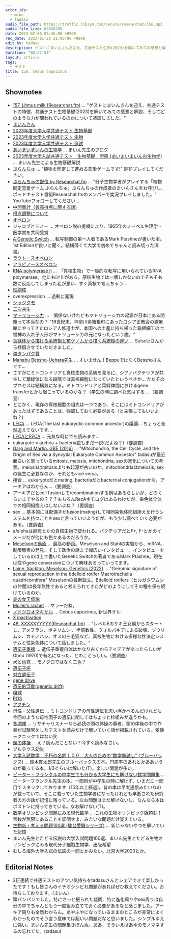 ```yaml
---
actor_ids:
  - mine
  - tadasu
audio_file_path: https://traffic.libsyn.com/secure/researchat/158.mp3 
audio_file_size: 88928209
date: 2023-02-06 05:45:00 +0900
rec_date: 2023-01-20 21:00:00 +0900
edit_by: tadasu
description: ゲストにまいんさんを迎え、共通テスト生物(2023)を解いてみての感想と解説、そしてどのような力が問われているのかについて議論しました。
duration: "02:27:54"
layout: article
tags:
  - テスト
title: 158. Cebus capucinus
---
```


## Shownotes
- [157. Litmus milk (Researchat.fm)](https://researchat.fm/episode/157) ... "ゲストにまいんさんを迎え、共通テストの特徴、共通テスト生物基礎(2023)を解いてみての感想と解説、そしてどのような力が問われているのかについて議論しました。"
- [まいんさん](https://twitter.com/ArmnieBIO)
- [2023年度大学入学共通テスト 生物基礎](https://edu.chunichi.co.jp/site_home/center/pdf/2023seibutsukiso_q.pdf)
- [2023年度大学入学共通テスト 生物](https://edu.chunichi.co.jp/site_home/center/pdf/2023seibutsu_q.pdf)
- [2023年度大学入学共通テスト 追試](https://www.minyu-net.com/nie/d-tsuisai.php)
- [あいまいまいんの生物学](https://i-my-mine.hatenablog.com/archive) ... まいん先生のブログ
- [2023年度大学入試共通テスト　生物基礎　所感 (あいまいまいんの生物学)](https://i-my-mine.hatenablog.com/entry/2023/01/16/2023%E5%B9%B4%E5%BA%A6%E5%A4%A7%E5%AD%A6%E5%85%A5%E8%A9%A6%E5%85%B1%E9%80%9A%E3%83%86%E3%82%B9%E3%83%88_%E7%94%9F%E7%89%A9%E5%9F%BA%E7%A4%8E_%E6%89%80%E6%84%9F) ... まいん先生による生物基礎解説
- [ぷらんちゅ](https://novelgame.jp/games/show/6590) ... "植物を同定して進める恋愛ゲームです!" 是非プレイしてください。
- [ぷらんちゅの配信 by Researchat.fm](https://www.youtube.com/watch?v=d4YMrm3OHfg&ab_channel=Researchatfm) ... "分子生物学者がプレイする「植物同定恋愛ゲーム ぷらんちゅ」ぷらんちゅの作成者のまいんさんをお呼びし、ポッドキャスト番組Researchat.fmのメンバーで実況プレイしました。" YouTubeフォローしてください...
- [中間集計（最高得点に関する話)](https://www.dnc.ac.jp/albums/abm.php?d=31&f=abm00003366.pdf&n=%E4%BB%A4%E5%92%8C%EF%BC%95%E5%B9%B4%E5%BA%A6%E5%A4%A7%E5%AD%A6%E5%85%A5%E5%AD%A6%E5%85%B1%E9%80%9A%E3%83%86%E3%82%B9%E3%83%88%EF%BC%88%E6%9C%AC%E8%A9%A6%E9%A8%93%EF%BC%89%E5%B9%B3%E5%9D%87%E7%82%B9%E7%AD%89%E4%B8%80%E8%A6%A7%EF%BC%88%E4%B8%AD%E9%96%93%E9%9B%86%E8%A8%88%E3%81%9D%E3%81%AE%EF%BC%92%EF%BC%89.pdf)
- [得点調整について](https://www.dnc.ac.jp/kyotsu/shiken_jouhou/r5/#anchor13)
- [オペロン](https://ja.wikipedia.org/wiki/%E3%82%AA%E3%83%9A%E3%83%AD%E3%83%B3)
- ジャコブとモノー ... オペロン説の提唱により、1965年のノーベル生理学・医学賞を共同受賞
- [A Genetic Switch](https://www.amazon.co.jp/dp/B001WAKRQE/?tag=researchatf04-22) ... 転写制御の第一人者であるMark Ptashneが書いた本。1st Editionが良いと聞く。結構薄くて大学で初めてちゃんと読み切った洋書。
- [ラクトースオペロン](https://ja.wikipedia.org/wiki/%E3%83%A9%E3%82%AF%E3%83%88%E3%83%BC%E3%82%B9%E3%82%AA%E3%83%9A%E3%83%AD%E3%83%B3)
- [アラビノースオペロン](https://ja.wikipedia.org/wiki/L-%E3%82%A2%E3%83%A9%E3%83%93%E3%83%8E%E3%83%BC%E3%82%B9%E3%82%AA%E3%83%9A%E3%83%AD%E3%83%B3)
- [RNA polymerase II](https://en.wikipedia.org/wiki/RNA_polymerase_II) ...　「真核生物」で一般的な転写に用いられているRNA polymerase。他にもIとIIIがある。原核生物では一個しかないのでそもそも数に反応してしまった私が悪い…すぐ真核で考えちゃう…
- [細胞核](https://ja.wikipedia.org/wiki/%E7%B4%B0%E8%83%9E%E6%A0%B8)
- overexpression … 過剰に発現
- [シャジクモ](https://ja.wikipedia.org/wiki/%E3%82%B7%E3%83%A3%E3%82%B8%E3%82%AF%E3%83%A2)
- [二次共生](https://modia.chitose-bio.com/articles/origin_of_algae_2/)
- [マトリョーシカ](https://ja.wikipedia.org/wiki/%E3%83%9E%E3%83%88%E3%83%AA%E3%83%A7%E3%83%BC%E3%82%B7%E3%82%AB%E4%BA%BA%E5%BD%A2) ...　関係ないけれどもマトリョーシカの起源が日本にある問題って本当なの？ "19世紀末、神奈川県箱根町にあったロシア正教会の避暑館にやってきたロシア人修道士が、本国への土産に持ち帰った箱根細工の七福神の入れ子人形がマトリョーシカの元になったという説。"
- [葉緑体から描ける系統樹と核ゲノムから描く系統樹の違い](https://twitter.com/suisetz/status/1615699093573234688) ... Suisetzさんから拝借させていただきました。
- [盗タンパク質](https://www.jst.go.jp/pr/announce/20200109-2/index.html)
- [Manabu Bessho-Uehara先生](https://besshomanabulumi.wixsite.com/manabuhome) … すいません！BeppuではなくBesshoさんです…
- さすがにミトコンドリアと真核生物の系統を見るに、シアノバクテリアが共生して葉緑体になる段階では真核細胞になっていたというべきか… ただそのプロセスは結構気になる。ミトコンドリアと葉緑体間におけるgene transferとかも起こっているのかな？（学生の時に調べた気はする….（要調査)
- とにかく、現存の真核細胞の祖先は一つであり、そこにはミトコンドリアがあったはずであることは、強調しておく必要がある（と主張してもいいよね？)
- [LECA](https://www.pnas.org/doi/10.1073/pnas.0604985103) … LECA(The last eukaryotic common ancestor)の議論… ちょっと全然追えてないです… 
- [LECAとFECA](https://www.ncbi.nlm.nih.gov/pmc/articles/PMC4292153/) ... 元気な時にでも読みます…
- eukaryote = archea + bacteria説もまだ一説(だよね？)（要調査)
- [Garg and Martin. GBE (2016)](https://academic.oup.com/gbe/article/8/6/1950/2574120) ... "Mitochondria, the Cell Cycle, and the Origin of Sex via a Syncytial Eukaryote Common Ancestor" tadasuが最近面白いと思っているmitosis, meiosis, mitchondria, sexの進化についての考察。meiosisはmitosisよりも起源が古いのか。mitochondriaはmeiosis, sexの誕生に必要なのか、それともvice versa。
- 接合 ... eukaryoteだとmating, bacteriaだとbacterrial conjugationかな。アーキアはわからん...（要調査)
- アーキアだとcell fusionしてrecombinationする例はあるらしいが、どのくらいまでやるの？？？もちろんRecAホモログはあるわけだが、染色体全体での相同組換えはしないよね？（要調査)
- sex … 基本的には配偶子がfusion(mating)して相同染色体間組換えを行うシステムを持つことをsexと言っていいようだが、もう少し調べていく必要がある。（要調査)
- a/alphaは酵母とかの真核生物で使われる。バクテリアだとF+, F-とかのイメージだが他にも色々あるのだろうか。
- [Meselsonの動画](https://youtu.be/M3ydkf1ihHQ) ... 最高の動画。Meselson and Stahlの実験から、mRNA、制限酵素の発見、そして政治の話まで幅広いインタビュー。インタビューをしているのは上で書いたGenetic Switchの著者であるMark Ptashne。現在は性やgene conversionについて興味あるっていってます。
- [Laine, Sackton, Meselson. Genetics (2022)](https://academic.oup.com/genetics/article/220/2/iyab221/6458333) ... "Genomic signature of sexual reproduction in the bdelloid rotifer Macrotrachella quadricornifera" Meselsonの最新論文。Bdelloid rotifers（ヒルガタワムシの仲間)は長年無性であると考えられてきたがどのようにしてその種を保ち続けているのか。
- [赤の女王仮説](https://ja.wikipedia.org/wiki/%E8%B5%A4%E3%81%AE%E5%A5%B3%E7%8E%8B%E4%BB%AE%E8%AA%AC)
- [Muller’s rachet](https://en.wikipedia.org/wiki/Muller%27s_ratchet) … マラーだね。
- [ノドジロオマキザル](https://pz-garden.stardust31.com/reichou-moku/omakizaru-ka/nodojiro-omakizaru.html) … Cebus capucinus, 新世界ザル
- [X inactivation](https://en.wikipedia.org/wiki/X-inactivation)
- [48. XXXXXYYYYY(Researchat.fm)](https://researchat.fm/episode/48) ... "レベルEのサキ王女編からスタートし、アメフラシ、ボネリムシ 、半倍数性、ヴォルバキアによる破壊、ゾウリムシ、カモノハシ、オスの三毛猫など、真核生物における多様な性決定システムと性染色体について話しました。"
- [遺伝子重複](https://ja.wikipedia.org/wiki/%E9%81%BA%E4%BC%9D%E5%AD%90%E9%87%8D%E8%A4%87) … 遺伝子重複自体はかなり古くからアイデアがあったらしいがOhno (1970)で有名になった、とのことらしい。（要調査)
- 犬と色覚 … モノクロではなく二色？
- [遺伝子座](https://ja.wikipedia.org/wiki/%E9%81%BA%E4%BC%9D%E5%AD%90%E5%BA%A7)
- [対立遺伝子](https://ja.wikipedia.org/wiki/%E5%AF%BE%E7%AB%8B%E9%81%BA%E4%BC%9D%E5%AD%90)
- [gene drive](https://en.wikipedia.org/wiki/Gene_drive)
- [遺伝的浮動(genetic drift) ](https://ja.wikipedia.org/wiki/%E9%81%BA%E4%BC%9D%E7%9A%84%E6%B5%AE%E5%8B%95)
- [嗅球](https://ja.wikipedia.org/wiki/%E5%97%85%E7%90%83)
- [ROS](https://en.wikipedia.org/wiki/Reactive_oxygen_species)
- [アクチン](https://ja.wikipedia.org/wiki/%E3%82%A2%E3%82%AF%E3%83%81%E3%83%B3)
- 母性・父性遺伝 ... ミトコンドリアの母性遺伝を思い浮かべるんだけれども今回のような母性因子の遺伝に関してはちょっと枠組みが違うかも。
- [多湖輝](https://ja.wikipedia.org/wiki/%E5%A4%9A%E6%B9%96%E8%BC%9D) ... リサチャリスナーなら必読の頭の体操の筆者。頭の体操の中で作者が試験官をしたテストを読みだけで解いていく話が掲載されている。受験テクニックではない笑
- [頭の体操](https://www.amazon.co.jp/dp/B00H3FG5HW/?tag=researchatf04-22) ... え？読んだことない？今すぐ読みなさい。
- プルテウス幼生
- [大学入試数学　不朽の名問１００　大人のための“数学腕試し” (ブルーバックス)](https://www.amazon.co.jp/dp/B0928R1PV2/?tag=researchatf04-22) ... 鈴木貫太郎先生のブルーバックスの本。円周率のあれとかああいうのが載ってる本。1/3ぐらいは解いた(T)。楽しい問題が多い。
- [ピーター・フランクルの中学生でも分かる大学生にも解けない数学問題集](https://www.amazon.co.jp/gp/product/4535782628/?tag=researchatf04-22) ... ピーターフランクル先生の本。一問目が中学生の時に解けず、いまだに一問目でスタックしております（15年以上経過)。昔の本は平太通信みたいなのが載っていて、そこに載っていた生物学者になったけれども早逝された研究者の方の話が記憶に残っている。なお問題はまだ解けないし、なんなら本はボストンに持ってきている。なお解けない(T)。
- [数学オリンピック問題にみる現代数学](https://www.amazon.co.jp/dp/4062570548/?tag=researchatf04-22) ... これの生物オリンピック版頼む！素数が無限にあることを証明せよ、みたいな問題だけ覚えている。
- [生物新・考える問題100選 (駿台受験シリーズ)](https://www.amazon.co.jp/dp/4796117636?tag=researchatf04-22) ... 新じゃないやつを解いていた記憶
- まいん先生とたどる伝説の大学入試問題100選、まいん先生とたどる生物オリンピックにみる現代分子細胞生物学、出版希望
- むしろ海外大学入試の伝説の一問とかみたい。北京大学2023とか。

## Editorial Notes
- 2日連続で共通テストのアツい気持ちをtadasuさんとシェアできて楽しかったです！もし皆さんのイチオシシビれ問題があればぜひ教えてください。お待ちしております。(まいん)
- 頭パンパンでした。特にさっと振られた疑問、特に進化周りやsex周りは自分の中でちゃんともう一度組み立てておく必要があるなと感じました。アーキア周りも全然わからん。あやふやになっているままのところが非常によくわかったのでそう言う意味では超いい問題だなと思いました。シンプルゆえに強い。まいん先生の問題集きぼんぬ。ああ、そういえばあゆのモノマネするの忘れてた。(tadasu)
